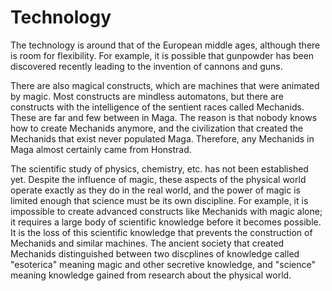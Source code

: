 Technology
==========
The technology is around that of the European middle ages, although there is room for flexibility. For example, it is possible that gunpowder has been discovered recently leading to the invention of cannons and guns.

There are also magical constructs, which are machines that were animated by magic. Most constructs are mindless automatons, but there are constructs with the intelligence of the sentient races called Mechanids. These are far and few between in Maga. The reason is that nobody knows how to create Mechanids anymore, and the civilization that created the Mechanids that exist never populated Maga. Therefore, any Mechanids in Maga almost certainly came from Honstrad.

The scientific study of physics, chemistry, etc. has not been established yet. Despite the influence of magic, these aspects of the physical world operate exactly as they do in the real world, and the power of magic is limited enough that science must be its own discipline. For example, it is impossible to create advanced constructs like Mechanids with magic alone; it requires a large body of scientific knowledge before it becomes possible. It is the loss of this scientific knowledge that prevents the construction of Mechanids and similar machines. The ancient society that created Mechanids distinguished between two discplines of knowledge called "esoterica" meaning magic and other secretive knowledge, and "science" meaning knowledge gained from research about the physical world.

